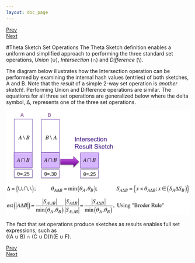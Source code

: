 ```yaml
---
layout: doc_page
---
```

[Prev](/docs/ThetaSketch1.html)<br>
[Next](/docs/ThetaSketch3.html)

#Theta Sketch Set Operations
The Theta Sketch definition enables a uniform and simplified approach to performing the three standard set operations, <i>Union</i> (&#8746;), <i>Intersection</i> (&#8745;) and <i>Difference</i> (\\).

The diagram below illustrates how the Intersection operation can be performed by examining the internal hash values (entries) of both sketches, A and B.  Note that the <i>result</i> of a simple 2-way set operation is <i>another sketch</i>!.  Performing Union and Difference operations are similar.  The equations for all three set operations are generalized below where the delta symbol, &Delta;, represents one of the three set operations.

<img class="ds-img" src="/docs/img/ThetaSetOps.png" alt="ThetaSetOps" />

The fact that set operations produce sketches as results enables full set expressions, such as<br>
 ((A &#8746; B) &#8745; (C &#8746; D))\\(E &#8746; F).




[Prev](/docs/ThetaSketch1.html)<br>
[Next](/docs/ThetaSketch3.html)

